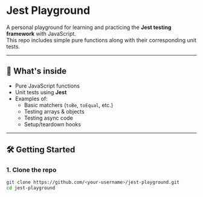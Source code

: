 # Jest Playground

A personal playground for learning and practicing the **Jest testing framework** with JavaScript.  
This repo includes simple pure functions along with their corresponding unit tests.

---

## 📌 What's inside
- Pure JavaScript functions
- Unit tests using **Jest**
- Examples of:
  - Basic matchers (`toBe`, `toEqual`, etc.)
  - Testing arrays & objects
  - Testing async code
  - Setup/teardown hooks

---

## 🛠️ Getting Started

### 1. Clone the repo
```bash
git clone https://github.com/<your-username>/jest-playground.git
cd jest-playground
